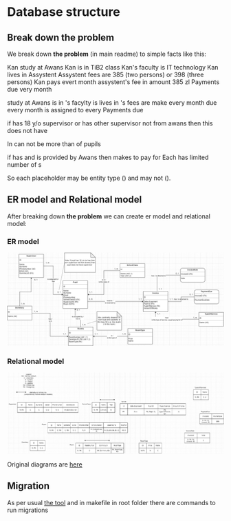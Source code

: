 # Database structure

## Break down the problem

We break down **the problem** (in main readme) to simple facts like this:

Kan study at Awans
Kan is in TiB2 class
Kan's faculty is IT technology
Kan lives in Assystent 
Assystent fees are 385 (two persons) or 398 (three persons)
Kan pays evert month assystent's fee in amount 385 zl
Payments due very month

<Pupil> study at Awans
<Pupil> is in <Class>
<Pupil>'s facylty is <Faculty>
<Pupil> lives in <Dorm>
<Dorm>'s fees are <Price> 
<Pupil> make every month <Payment>
<Payment> due every month
<Supervisor> is assigned to every <pupil>
Payments due <Date>

if <pupil> has 18 y/o supervisor or has 
other supervisor not from awans then this <pupil>
does not have <supervisor>

In <available room> can not be more than <number> of pupils

if <pupil> has <supervisor> and <supervisor> is provided by Awans then <pupil> makes <payment> to pay for <supervisor> 
Each <Dormitory> has limited number of <available room>s

So each placeholder may be entity type (<Pupil>) and may not (<Date>).

## ER model and Relational model
After breaking down **the problem** we can create er model and relational model:

### ER model
![ER model](./diagrams/TheSchoolDiagram-ER%20model.jpg)

### Relational model
![Relational model](./diagrams/TheSchoolDiagram-Relational%20Model.jpg)

Original diagrams are [here](https://drive.google.com/file/d/1sxZLKAwHTJC1BVuSwDg3Cgny6A4BFn4V/view?usp=sharing)

## Migration 

As per usual [the tool](https://github.com/golang-migrate/migrate/tree/master/cmd/migrate)
and in makefile in root folder there are commands to run migrations